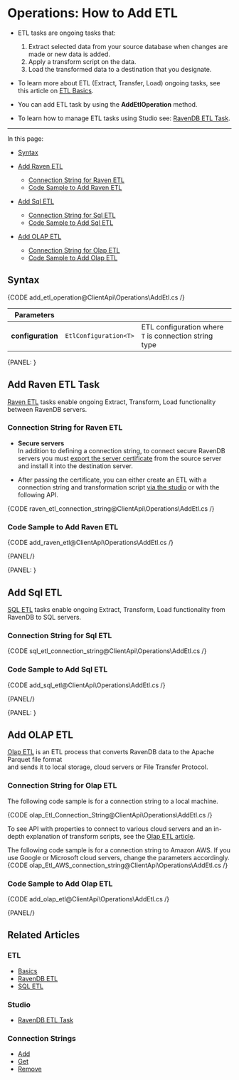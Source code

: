 # Operations: How to Add ETL

* ETL tasks are ongoing tasks that:
  1. Extract selected data from your source database when changes are made or new data is added.
  2. Apply a transform script on the data.
  3. Load the transformed data to a destination that you designate.  

* To learn more about ETL (Extract, Transfer, Load) ongoing tasks, see this article on [ETL Basics](../../../../server/ongoing-tasks/etl/basics).  

* You can add ETL task by using the **AddEtlOperation** method.  

* To learn how to manage ETL tasks using Studio see: [RavenDB ETL Task](../../../../studio/database/tasks/ongoing-tasks/ravendb-etl-task).  

---

In this page:

* [Syntax](../../../../client-api/operations/maintenance/etl/add-etl#syntax)  
* [Add Raven ETL](../../../../client-api/operations/maintenance/etl/add-etl#add-raven-etl)  
    * [Connection String for Raven ETL](../../../../client-api/operations/maintenance/etl/add-etl#connection-string-for-raven-etl)  
    * [Code Sample to Add Raven ETL](../../../../client-api/operations/maintenance/etl/add-etl#code-sample-to-add-raven-etl)  

* [Add Sql ETL](../../../../client-api/operations/maintenance/etl/add-etl#add-sql-etl)  
    * [Connection String for Sql ETL](../../../../client-api/operations/maintenance/etl/add-etl#connection-string-for-sql-etl)  
    * [Code Sample to Add Sql ETL](../../../../client-api/operations/maintenance/etl/add-etl#code-sample-to-add-sql-etl)  

* [Add OLAP ETL](../../../../client-api/operations/maintenance/etl/add-etl#add-olap-etl)  
    * [Connection String for Olap ETL](../../../../client-api/operations/maintenance/etl/add-etl#connection-string-for-olap-etl)  
    * [Code Sample to Add Olap ETL](../../../../client-api/operations/maintenance/etl/add-etl#code-sample-to-add-olap-etl)  



## Syntax

{CODE add_etl_operation@ClientApi\Operations\AddEtl.cs /}

| Parameters | | |
| ------------- | ----- | ---- |
| **configuration** | `EtlConfiguration<T>` | ETL configuration where `T` is connection string type |

{PANEL: }

## Add Raven ETL Task

[Raven ETL](../../../../server/ongoing-tasks/etl/raven) tasks enable ongoing Extract, Transform, Load functionality between RavenDB servers.  

### Connection String for Raven ETL

* **Secure servers**  
  In addition to defining a connection string, to connect secure RavenDB servers you must [export the server certificate](../../../../server/security/authentication/certificate-management#enabling-communication-between-servers-importing-and-exporting-certificates) 
  from the source server and install it into the destination server.  

* After passing the certificate, you can either create an ETL with a connection string and transformation script [via the studio](../../../../studio/database/tasks/ongoing-tasks/ravendb-etl-task) 
  or with the following API.  
  
{CODE raven_etl_connection_string@ClientApi\Operations\AddEtl.cs /}

### Code Sample to Add Raven ETL

{CODE add_raven_etl@ClientApi\Operations\AddEtl.cs /}

{PANEL/}

{PANEL: }

## Add Sql ETL

[SQL ETL](../../../../server/ongoing-tasks/etl/sql) tasks enable ongoing Extract, Transform, Load functionality from RavenDB to SQL servers. 

### Connection String for Sql ETL

{CODE sql_etl_connection_string@ClientApi\Operations\AddEtl.cs /}

### Code Sample to Add Sql ETL

{CODE add_sql_etl@ClientApi\Operations\AddEtl.cs /}

{PANEL/}

{PANEL: }

## Add OLAP ETL

[Olap ETL](../../../../studio/database/tasks/ongoing-tasks/olap-etl-task) is an ETL process that converts RavenDB data to the Apache Parquet file format  
and sends it to local storage, cloud servers or File Transfer Protocol.

### Connection String for Olap ETL

The following code sample is for a connection string to a local machine.  
  
{CODE olap_Etl_Connection_String@ClientApi\Operations\AddEtl.cs /}
  
To see API with properties to connect to various cloud servers and an in-depth explanation of transform scripts, see the [Olap ETL article](../../../../server/ongoing-tasks/etl/olap#section-1).  
  
The following code sample is for a connection string to Amazon AWS. If you use Google or Microsoft cloud servers, change the parameters accordingly.   
{CODE olap_Etl_AWS_connection_string@ClientApi\Operations\AddEtl.cs /}

### Code Sample to Add Olap ETL

{CODE add_olap_etl@ClientApi\Operations\AddEtl.cs /}

{PANEL/}

## Related Articles

### ETL

- [Basics](../../../../server/ongoing-tasks/etl/basics)
- [RavenDB ETL](../../../../server/ongoing-tasks/etl/raven)
- [SQL ETL](../../../../server/ongoing-tasks/etl/sql)

### Studio

- [RavenDB ETL Task](../../../../studio/database/tasks/ongoing-tasks/ravendb-etl-task)

### Connection Strings

- [Add](../../../../client-api/operations/maintenance/connection-strings/add-connection-string)
- [Get](../../../../client-api/operations/maintenance/connection-strings/get-connection-string)
- [Remove](../../../../client-api/operations/maintenance/connection-strings/remove-connection-string)
